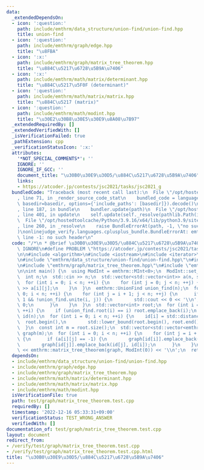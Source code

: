 ```yaml
---
data:
  _extendedDependsOn:
  - icon: ':question:'
    path: include/emthrm/data_structure/union-find/union-find.hpp
    title: union-find
  - icon: ':question:'
    path: include/emthrm/graph/edge.hpp
    title: "\u8FBA"
  - icon: ':x:'
    path: include/emthrm/graph/matrix_tree_theorem.hpp
    title: "\u884C\u5217\u6728\u5B9A\u7406"
  - icon: ':x:'
    path: include/emthrm/math/matrix/determinant.hpp
    title: "\u884C\u5217\u5F0F (determinant)"
  - icon: ':question:'
    path: include/emthrm/math/matrix/matrix.hpp
    title: "\u884C\u5217 (matrix)"
  - icon: ':question:'
    path: include/emthrm/math/modint.hpp
    title: "\u30E2\u30B8\u30E5\u30E9\u8A08\u7B97"
  _extendedRequiredBy: []
  _extendedVerifiedWith: []
  _isVerificationFailed: true
  _pathExtension: cpp
  _verificationStatusIcon: ':x:'
  attributes:
    '*NOT_SPECIAL_COMMENTS*': ''
    IGNORE: ''
    IGNORE_IF_GCC: ''
    document_title: "\u30B0\u30E9\u30D5/\u884C\u5217\u6728\u5B9A\u7406"
    links:
    - https://atcoder.jp/contests/jsc2021/tasks/jsc2021_g
  bundledCode: "Traceback (most recent call last):\n  File \"/opt/hostedtoolcache/Python/3.9.16/x64/lib/python3.9/site-packages/onlinejudge_verify/documentation/build.py\"\
    , line 71, in _render_source_code_stat\n    bundled_code = language.bundle(stat.path,\
    \ basedir=basedir, options={'include_paths': [basedir]}).decode()\n  File \"/opt/hostedtoolcache/Python/3.9.16/x64/lib/python3.9/site-packages/onlinejudge_verify/languages/cplusplus.py\"\
    , line 187, in bundle\n    bundler.update(path)\n  File \"/opt/hostedtoolcache/Python/3.9.16/x64/lib/python3.9/site-packages/onlinejudge_verify/languages/cplusplus_bundle.py\"\
    , line 401, in update\n    self.update(self._resolve(pathlib.Path(included), included_from=path))\n\
    \  File \"/opt/hostedtoolcache/Python/3.9.16/x64/lib/python3.9/site-packages/onlinejudge_verify/languages/cplusplus_bundle.py\"\
    , line 260, in _resolve\n    raise BundleErrorAt(path, -1, \"no such header\"\
    )\nonlinejudge_verify.languages.cplusplus_bundle.BundleErrorAt: emthrm/data_structure/union-find/union-find.hpp:\
    \ line -1: no such header\n"
  code: "/*\n * @brief \u30B0\u30E9\u30D5/\u884C\u5217\u6728\u5B9A\u7406\n */\n#define\
    \ IGNORE\n#define PROBLEM \"https://atcoder.jp/contests/jsc2021/tasks/jsc2021_g\"\
    \n\n#include <algorithm>\n#include <iostream>\n#include <iterator>\n#include <vector>\n\
    \n#include \"emthrm/data_structure/union-find/union-find.hpp\"\n#include \"emthrm/graph/edge.hpp\"\
    \n#include \"emthrm/graph/matrix_tree_theorem.hpp\"\n#include \"emthrm/math/modint.hpp\"\
    \n\nint main() {\n  using ModInt = emthrm::MInt<0>;\n  ModInt::set_mod(1000000007);\n\
    \  int n;\n  std::cin >> n;\n  std::vector<std::vector<int>> a(n, std::vector<int>(n));\n\
    \  for (int i = 0; i < n; ++i) {\n    for (int j = 0; j < n; ++j) {\n      std::cin\
    \ >> a[i][j];\n    }\n  }\n  emthrm::UnionFind union_find(n);\n  for (int i =\
    \ 0; i < n; ++i) {\n    for (int j = i + 1; j < n; ++j) {\n      if (a[i][j] ==\
    \ 1 && !union_find.unite(i, j)) {\n        std::cout << 0 << '\\n';\n        return\
    \ 0;\n      }\n    }\n  }\n  std::vector<int> root;\n  for (int i = 0; i < n;\
    \ ++i) {\n    if (union_find.root(i) == i) root.emplace_back(i);\n  }\n  std::vector<int>\
    \ id(n);\n  for (int i = 0; i < n; ++i) {\n    id[i] = std::distance(\n      \
    \  root.begin(),\n        std::lower_bound(root.begin(), root.end(), union_find.root(i)));\n\
    \  }\n  const int m = root.size();\n  std::vector<std::vector<emthrm::Edge<bool>>>\
    \ graph(m);\n  for (int i = 0; i < n; ++i) {\n    for (int j = i + 1; j < n; ++j)\
    \ {\n      if (a[i][j] == -1) {\n        graph[id[i]].emplace_back(id[i], id[j]);\n\
    \        graph[id[j]].emplace_back(id[j], id[i]);\n      }\n    }\n  }\n  std::cout\
    \ << emthrm::matrix_tree_theorem(graph, ModInt(0)) << '\\n';\n  return 0;\n}\n"
  dependsOn:
  - include/emthrm/data_structure/union-find/union-find.hpp
  - include/emthrm/graph/edge.hpp
  - include/emthrm/graph/matrix_tree_theorem.hpp
  - include/emthrm/math/matrix/determinant.hpp
  - include/emthrm/math/matrix/matrix.hpp
  - include/emthrm/math/modint.hpp
  isVerificationFile: true
  path: test/graph/matrix_tree_theorem.test.cpp
  requiredBy: []
  timestamp: '2022-12-16 05:33:31+09:00'
  verificationStatus: TEST_WRONG_ANSWER
  verifiedWith: []
documentation_of: test/graph/matrix_tree_theorem.test.cpp
layout: document
redirect_from:
- /verify/test/graph/matrix_tree_theorem.test.cpp
- /verify/test/graph/matrix_tree_theorem.test.cpp.html
title: "\u30B0\u30E9\u30D5/\u884C\u5217\u6728\u5B9A\u7406"
---
```

